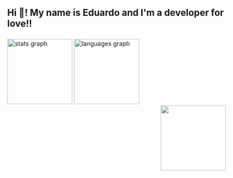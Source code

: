 <h2 align="left" >Hi 👋! My name is Eduardo and I'm a developer for love!! </h2>

###
<div align="left">
 <img src="https://github-readme-stats.vercel.app/api?username=eduardoph&hide_title=false&hide_rank=false&show_icons=true&include_all_commits=true&count_private=true&disable_animations=true&theme=nightowl&locale=en&hide_border=false" height="150" alt="stats graph" />
 <img src="https://github-readme-stats.vercel.app/api/top-langs/?username=eduardoph&locale=en&hide_title=false&layout=compact&card_width=320&langs_count=10&theme=nightowl&hide_border=false" height="150" alt="languages graph" />

 
</div>
<img align="right" height="150" src="https://avatars.githubusercontent.com/u/88357842?s=400&u=b9054125913c5032f58830682b1734881a80ac13&v=4" />

</div>

###




